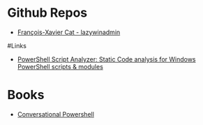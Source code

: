 # Github Repos

- [François-Xavier Cat - lazywinadmin](https://github.com/lazywinadmin)

#Links

- [PowerShell Script Analyzer: Static Code analysis for Windows PowerShell scripts & modules](https://blogs.msdn.microsoft.com/powershell/2015/02/24/powershell-script-analyzer-static-code-analysis-for-windows-powershell-scripts-modules/)


# Books

- [Conversational Powershell](http://donjones.com/2016/03/25/free-book-conversational-powershell/)
